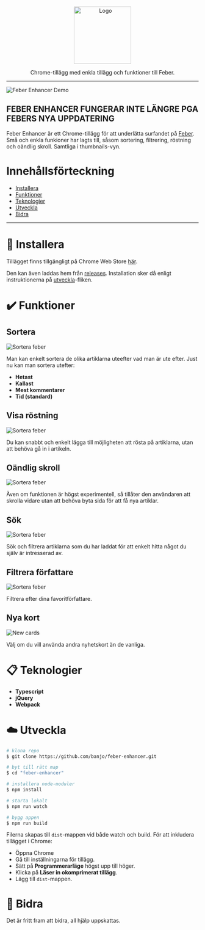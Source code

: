 <p align="center">

  <a href="https://github.com/banjo/feber-enhancer">
    <img src="https://i.imgur.com/jNqP3LS.png" alt="Logo" width="150" style="margin-top: 30px;" >
  </a>

  <p align="center">
    Chrome-tillägg med enkla tillägg och funktioner till Feber.
    <br />
  </p>
</p>

---

![Feber Enhancer Demo](./assets/feber-enhancer-demo.png)

## FEBER ENHANCER FUNGERAR INTE LÄNGRE PGA FEBERS NYA UPPDATERING

Feber Enhancer är ett Chrome-tillägg för att underlätta surfandet på [Feber](https://www.feber.se). Små och enkla funkioner har lagts till, såsom sortering, filtrering, röstning och oändlig skroll. Samtliga i thumbnails-vyn. 

# Innehållsförteckning
- [Installera](#dart-installera)
- [Funktioner](#heavy_check_mark-funktioner)
- [Teknologier](#clipboard-teknologier)
- [Utveckla](#cloud-utveckla)
- [Bidra](#wrench-bidra)

___

# :dart: Installera
Tillägget finns tillgängligt på Chrome Web Store [här](https://chrome.google.com/webstore/detail/feber-enhancer/lalfpjhemhlifaceeccaamakenlapobm).

Den kan även laddas hem från [releases](https://github.com/banjo/feber-enhancer/releases/latest).
Installation sker då enligt instruktionerna på [utveckla](#cloud-utveckla)-fliken.


# :heavy_check_mark: Funktioner

## Sortera
![Sortera feber](/assets/feber-sort.gif)

Man kan enkelt sortera de olika artiklarna uteefter vad man är ute efter. Just nu kan man sortera utefter:

* **Hetast**
* **Kallast**
* **Mest kommentarer**
* **Tid (standard)**

## Visa röstning
![Sortera feber](/assets/feber-vote.gif)


Du kan snabbt och enkelt lägga till möjligheten att rösta på artiklarna, utan att behöva gå in i artikeln.

## Oändlig skroll
![Sortera feber](/assets/feber-scroll.gif)


Även om funktionen är högst experimentell, så tillåter den användaren att skrolla vidare utan att behöva byta sida för att få nya artiklar.

## Sök
![Sortera feber](/assets/feber-search.gif)

Sök och filtrera artiklarna som du har laddat för att enkelt hitta något du själv är intresserad av.

## Filtrera författare
![Sortera feber](/assets/feber-author.gif)

Filtrera efter dina favoritförfattare.

## Nya kort
 ![New cards](/assets/new-cards.png)

Välj om du vill använda andra nyhetskort än de vanliga.
# :clipboard: Teknologier
* **Typescript**
* **jQuery**
* **Webpack**

# :cloud: Utveckla

```bash
# klona repo
$ git clone https://github.com/banjo/feber-enhancer.git

# byt till rätt map
$ cd "feber-enhancer"

# installera node-moduler
$ npm install

# starta lokalt
$ npm run watch

# bygg appen
$ npm run build
```

Filerna skapas till `dist`-mappen vid både watch och build. För att inkludera tillägget i Chrome:

* Öppna Chrome
* Gå till inställningarna för tillägg.
* Sätt på **Programmerarläge** högst upp till höger.
* Klicka på **Läser in okomprimerat tillägg**.
* Lägg till `dist`-mappen.


# :wrench: Bidra
Det är fritt fram att bidra, all hjälp uppskattas.
